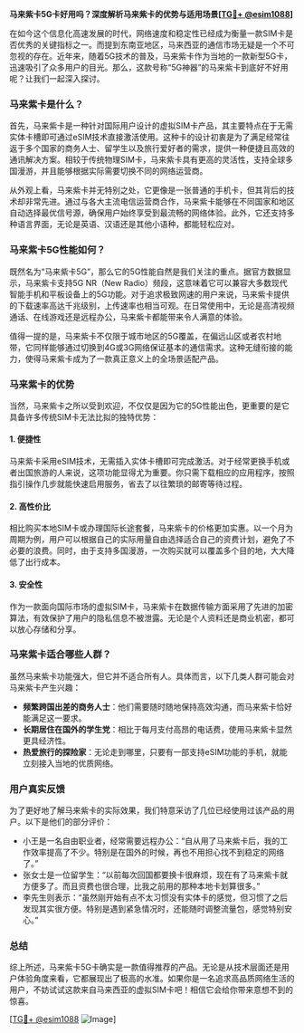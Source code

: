 **马来紫卡5G卡好用吗？深度解析马来紫卡的优势与适用场景[[TG💪+ @esim1088](https://t.me/s/esim1088)]**

在如今这个信息化高速发展的时代，网络速度和稳定性已经成为衡量一款SIM卡是否优秀的关键指标之一。而提到东南亚地区，马来西亚的通信市场无疑是一个不可忽视的存在。近年来，随着5G技术的普及，马来紫卡作为当地的一款新型5G卡，迅速吸引了众多用户的目光。那么，这款号称“5G神器”的马来紫卡到底好不好用呢？让我们一起深入探讨。

### 马来紫卡是什么？

首先，马来紫卡是一种针对国际用户设计的虚拟SIM卡产品，其主要特点在于无需实体卡槽即可通过eSIM技术直接激活使用。这种卡的设计初衷是为了满足经常往返于多个国家的商务人士、留学生以及旅行爱好者的需求，提供一种便捷且高效的通讯解决方案。相较于传统物理SIM卡，马来紫卡具有更高的灵活性，支持全球多国漫游，并且能够根据实际需要切换不同的网络运营商。

从外观上看，马来紫卡并无特别之处，它更像是一张普通的手机卡，但其背后的技术却非常先进。通过与各大主流电信运营商合作，马来紫卡能够在不同国家和地区自动选择最优信号源，确保用户始终享受到最流畅的网络体验。此外，它还支持多种语言界面，无论是英语、汉语还是其他小语种，都能轻松应对。

### 马来紫卡5G性能如何？

既然名为“马来紫卡5G”，那么它的5G性能自然是我们关注的重点。据官方数据显示，马来紫卡支持5G NR（New Radio）频段，这意味着它可以兼容大多数现代智能手机和平板设备上的5G功能。对于追求极致网速的用户来说，马来紫卡提供的下载速率高达千兆级别，上传速率也相当可观。在日常使用中，无论是高清视频通话、在线游戏还是远程办公，马来紫卡都能带来令人满意的体验。

值得一提的是，马来紫卡不仅限于城市地区的5G覆盖，在偏远山区或者农村地带，它同样能够通过切换到4G或3G网络保证基本的通信需求。这种无缝衔接的能力，使得马来紫卡成为了一款真正意义上的全场景适配产品。

### 马来紫卡的优势

当然，马来紫卡之所以受到欢迎，不仅仅是因为它的5G性能出色，更重要的是它具备许多传统SIM卡无法比拟的独特优势：

#### 1. **便捷性**
马来紫卡采用eSIM技术，无需插入实体卡槽即可完成激活。对于经常更换手机或者出国旅游的人来说，这项功能显得尤为重要。你只需下载相应的应用程序，按照指引操作几步就能快速启用服务，省去了以往繁琐的邮寄等待过程。

#### 2. **高性价比**
相比购买本地SIM卡或办理国际长途套餐，马来紫卡的价格更加实惠。以一个月为周期为例，用户可以根据自己的实际用量自由选择适合自己的资费计划，避免了不必要的浪费。同时，由于支持多国漫游，一次购买就可以覆盖多个目的地，大大降低了出行成本。

#### 3. **安全性**
作为一款面向国际市场的虚拟SIM卡，马来紫卡在数据传输方面采用了先进的加密算法，有效保护了用户的隐私信息不被泄露。无论是个人资料还是商业机密，都可以放心存储和分享。

### 马来紫卡适合哪些人群？

虽然马来紫卡功能强大，但它并不适合所有人。具体而言，以下几类人群可能会对马来紫卡产生兴趣：

- **频繁跨国出差的商务人士**：他们需要随时随地保持高效沟通，而马来紫卡恰好能满足这一要求。
- **长期居住在国外的学生党**：相比于每月支付高昂的电话费，使用马来紫卡显然更具经济性。
- **热爱旅行的探险家**：无论走到哪里，只要有一部支持eSIM功能的手机，就能立刻接入当地的优质网络。

### 用户真实反馈

为了更好地了解马来紫卡的实际效果，我们特意采访了几位已经使用过该产品的用户。以下是他们的部分评价：

- 小王是一名自由职业者，经常需要远程办公：“自从用了马来紫卡后，我的工作效率提高了不少。特别是在国外的时候，再也不用担心找不到稳定的网络了。”
- 张女士是一位留学生：“以前每次回国都要换卡很麻烦，现在有了马来紫卡就方便多了。而且资费也很合理，比我之前用的那种本地卡划算很多。”
- 李先生则表示：“虽然刚开始有点不太习惯没有实体卡的感觉，但习惯了之后发现其实很方便。特别是遇到紧急情况时，还能随时调整流量包，感觉特别安心。”

### 总结

综上所述，马来紫卡5G卡确实是一款值得推荐的产品。无论是从技术层面还是用户体验角度来看，它都展现出了极高的水准。如果你是一名追求高品质网络生活的用户，不妨试试这款来自马来西亚的虚拟SIM卡吧！相信它会给你带来意想不到的惊喜。

[[TG💪+ @esim1088](https://t.me/s/esim1088) ![Image](https://i.postimg.cc/4NQfJmqS/Snipaste-2025-05-13-00-14-12.png)]